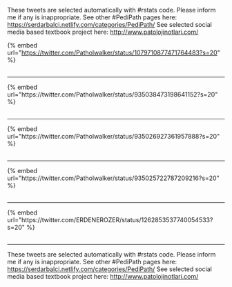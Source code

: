 

These tweets are selected automatically with #rstats code. Please inform me if any is inappropriate.
See other #PediPath pages here: https://serdarbalci.netlify.com/categories/PediPath/ 
See selected social media based textbook project here: http://www.patolojinotlari.com/

{% embed url="https://twitter.com/Patholwalker/status/1079710877471764483?s=20" %}<br>
<br>
<hr>
{% embed url="https://twitter.com/Patholwalker/status/935038473198641152?s=20" %}<br>
<br>
<hr>
{% embed url="https://twitter.com/Patholwalker/status/935026927361957888?s=20" %}<br>
<br>
<hr>
{% embed url="https://twitter.com/Patholwalker/status/935025722787209216?s=20" %}<br>
<br>
<hr>
{% embed url="https://twitter.com/ERDENEROZER/status/1262853537740054533?s=20" %}<br>
<br>
<hr>


These tweets are selected automatically with #rstats code. Please inform me if any is inappropriate.
See other #PediPath pages here: https://serdarbalci.netlify.com/categories/PediPath/ 
See selected social media based textbook project here: http://www.patolojinotlari.com/
